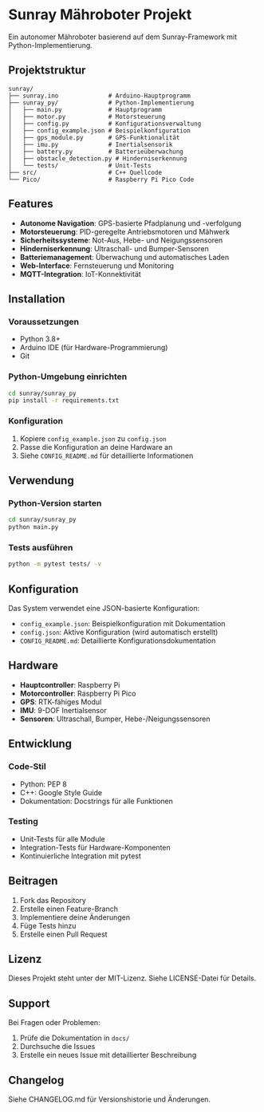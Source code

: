 # Sunray Mähroboter Projekt

Ein autonomer Mähroboter basierend auf dem Sunray-Framework mit Python-Implementierung.

## Projektstruktur

```
sunray/
├── sunray.ino              # Arduino-Hauptprogramm
├── sunray_py/              # Python-Implementierung
│   ├── main.py             # Hauptprogramm
│   ├── motor.py            # Motorsteuerung
│   ├── config.py           # Konfigurationsverwaltung
│   ├── config_example.json # Beispielkonfiguration
│   ├── gps_module.py       # GPS-Funktionalität
│   ├── imu.py              # Inertialsensorik
│   ├── battery.py          # Batterieüberwachung
│   ├── obstacle_detection.py # Hinderniserkennung
│   └── tests/              # Unit-Tests
├── src/                    # C++ Quellcode
└── Pico/                   # Raspberry Pi Pico Code
```

## Features

- **Autonome Navigation**: GPS-basierte Pfadplanung und -verfolgung
- **Motorsteuerung**: PID-geregelte Antriebsmotoren und Mähwerk
- **Sicherheitssysteme**: Not-Aus, Hebe- und Neigungssensoren
- **Hinderniserkennung**: Ultraschall- und Bumper-Sensoren
- **Batteriemanagement**: Überwachung und automatisches Laden
- **Web-Interface**: Fernsteuerung und Monitoring
- **MQTT-Integration**: IoT-Konnektivität

## Installation

### Voraussetzungen

- Python 3.8+
- Arduino IDE (für Hardware-Programmierung)
- Git

### Python-Umgebung einrichten

```bash
cd sunray/sunray_py
pip install -r requirements.txt
```

### Konfiguration

1. Kopiere `config_example.json` zu `config.json`
2. Passe die Konfiguration an deine Hardware an
3. Siehe `CONFIG_README.md` für detaillierte Informationen

## Verwendung

### Python-Version starten

```bash
cd sunray/sunray_py
python main.py
```

### Tests ausführen

```bash
python -m pytest tests/ -v
```

## Konfiguration

Das System verwendet eine JSON-basierte Konfiguration:

- `config_example.json`: Beispielkonfiguration mit Dokumentation
- `config.json`: Aktive Konfiguration (wird automatisch erstellt)
- `CONFIG_README.md`: Detaillierte Konfigurationsdokumentation

## Hardware

- **Hauptcontroller**: Raspberry Pi
- **Motorcontroller**: Raspberry Pi Pico
- **GPS**: RTK-fähiges Modul
- **IMU**: 9-DOF Inertialsensor
- **Sensoren**: Ultraschall, Bumper, Hebe-/Neigungssensoren

## Entwicklung

### Code-Stil

- Python: PEP 8
- C++: Google Style Guide
- Dokumentation: Docstrings für alle Funktionen

### Testing

- Unit-Tests für alle Module
- Integration-Tests für Hardware-Komponenten
- Kontinuierliche Integration mit pytest

## Beitragen

1. Fork das Repository
2. Erstelle einen Feature-Branch
3. Implementiere deine Änderungen
4. Füge Tests hinzu
5. Erstelle einen Pull Request

## Lizenz

Dieses Projekt steht unter der MIT-Lizenz. Siehe LICENSE-Datei für Details.

## Support

Bei Fragen oder Problemen:

1. Prüfe die Dokumentation in `docs/`
2. Durchsuche die Issues
3. Erstelle ein neues Issue mit detaillierter Beschreibung

## Changelog

Siehe CHANGELOG.md für Versionshistorie und Änderungen.
